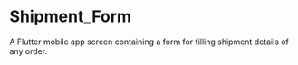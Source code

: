 # Shipment_Form
A Flutter mobile app screen containing a form for filling shipment details of any order.
